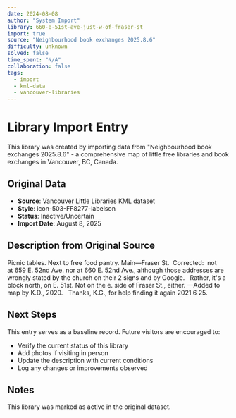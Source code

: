 ```yaml
---
date: 2024-08-08
author: "System Import"
library: 660-e-51st-ave-just-w-of-fraser-st
import: true
source: "Neighbourhood book exchanges 2025.8.6"
difficulty: unknown
solved: false
time_spent: "N/A"
collaboration: false
tags:
  - import
  - kml-data
  - vancouver-libraries
---
```


# Library Import Entry

This library was created by importing data from "Neighbourhood book exchanges 2025.8.6" - a comprehensive map of little free libraries and book exchanges in Vancouver, BC, Canada.

## Original Data

- **Source**: Vancouver Little Libraries KML dataset
- **Style**: icon-503-FF8277-labelson
- **Status**: Inactive/Uncertain
- **Import Date**: August 8, 2025

## Description from Original Source

Picnic tables. Next to free food pantry. 
 Main—Fraser St.  
Corrected:  not at 659 E. 52nd Ave. nor at
660 E. 52nd Ave., although those addresses are wrongly stated by the church on their 2 signs and by Google.   
Rather, it's a block north, on E. 51st.
Not on the e. side of Fraser St., either.
—Added to map by K.D., 2020.  
Thanks, K.G., for help finding it again 2021 6 25.



## Next Steps

This entry serves as a baseline record. Future visitors are encouraged to:
- Verify the current status of this library
- Add photos if visiting in person
- Update the description with current conditions
- Log any changes or improvements observed

## Notes

This library was marked as active in the original dataset.
